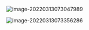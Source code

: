 ![image-20220313073047989](C:\Users\Administrator\AppData\Roaming\Typora\typora-user-images\image-20220313073047989.png)



![image-20220313073356286](C:\Users\Administrator\AppData\Roaming\Typora\typora-user-images\image-20220313073356286.png)



